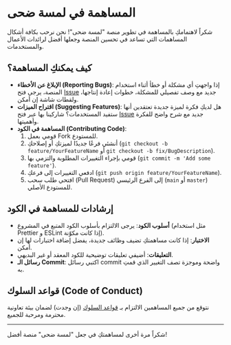 # المساهمة في لمسة ضحى

شكراً لاهتمامكِ بالمساهمة في تطوير منصة "لمسة ضحى"! نحن نرحب بكافة أشكال المساهمات التي تساعد في تحسين المنصة وجعلها أفضل لرائدات الأعمال والمستخدمات.

## كيف يمكنكِ المساهمة؟

*   **الإبلاغ عن الأخطاء (Reporting Bugs)**: إذا واجهتِ أي مشكلة أو خطأ أثناء استخدام المنصة، يرجى فتح [Issue](https://github.com/your-repo/lamsa-doha/issues) جديد مع وصف تفصيلي للمشكلة، خطوات إعادة إنتاجها، ولقطات شاشة إن أمكن.
*   **اقتراح الميزات (Suggesting Features)**: هل لديكِ فكرة لميزة جديدة تعتقدين أنها ستفيد المستخدمات؟ شاركينا بها عبر فتح [Issue](https://github.com/your-repo/lamsa-doha/issues) جديد مع شرح واضح للفكرة وأهميتها.
*   **المساهمة في الكود (Contributing Code)**:
    1.  قومي بعمل Fork للمستودع.
    2.  أنشئي فرعًا جديدًا لميزتكِ أو إصلاحكِ (`git checkout -b feature/YourFeatureName` أو `git checkout -b fix/BugDescription`).
    3.  قومي بإجراء التغييرات المطلوبة والتزمي بها (`git commit -m 'Add some feature'`).
    4.  ادفعي التغييرات إلى فرعكِ (`git push origin feature/YourFeatureName`).
    5.  افتحي طلب سحب (Pull Request) إلى الفرع الرئيسي (`main` أو `master`) للمستودع الأصلي.

## إرشادات للمساهمة في الكود

*   **أسلوب الكود**: يرجى الالتزام بأسلوب الكود المتبع في المشروع (مثل استخدام Prettier و ESLint إذا كانت مكوّنة).
*   **الاختبار**: إذا كانت مساهمتكِ تضيف وظائف جديدة، يفضل إضافة اختبارات لها إن أمكن.
*   **التعليقات**: أضيفي تعليقات توضيحية للكود المعقد أو غير البديهي.
*   **رسائل الـ Commit**: اكتبي رسائل commit واضحة وموجزة تصف التغيير الذي قمتِ به.

## قواعد السلوك (Code of Conduct)

نتوقع من جميع المساهمين الالتزام بـ [قواعد السلوك](./CODE_OF_CONDUCT.md) (إن وجدت) لضمان بيئة تعاونية محترمة ومرحبة للجميع.

---

شكراً مرة أخرى لمساهمتكِ في جعل "لمسة ضحى" منصة أفضل!
